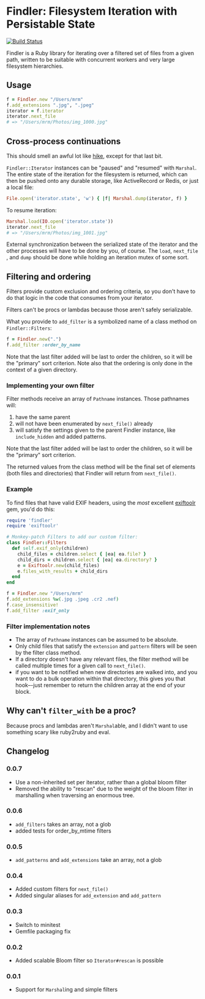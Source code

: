 # Findler: Filesystem Iteration with Persistable State

[![Build Status](https://secure.travis-ci.org/mceachen/findler.png?branch=master)](http://travis-ci.org/mceachen/findler)

Findler is a Ruby library for iterating over a filtered set of files from a given
path, written to be suitable with concurrent workers and very large
filesystem hierarchies.

## Usage

```ruby
f = Findler.new "/Users/mrm"
f.add_extensions ".jpg", ".jpeg"
iterator = f.iterator
iterator.next_file
# => "/Users/mrm/Photos/img_1000.jpg"
```

## Cross-process continuations

This should smell an awful lot like [hike](https://github.com/sstephenson/hike),
except for that last bit.

```Findler::Iterator``` instances can be "paused" and "resumed" with ```Marshal```.
The entire state of the iteration for the filesystem is returned, which can then
be pushed onto any durable storage, like ActiveRecord or Redis, or just a local file:

```ruby
File.open('iterator.state', 'w') { |f| Marshal.dump(iterator, f) }
```

To resume iteration:

```ruby
Marshal.load(IO.open('iterator.state'))
iterator.next_file
# => "/Users/mrm/Photos/img_1001.jpg"
```

External synchronization between the serialized state of the
iterator and the other processes will have to be done by you, of course.
The ```load```, ```next_file``` , and ```dump``` should be done while holding
an iteration mutex of some sort.

## Filtering and ordering

Filters provide custom exclusion and ordering criteria, so you don't
have to do that logic in the code that consumes from your iterator.

Filters can't be procs or lambdas because those aren't safely serializable.

What you provide to ```add_filter``` is a symbolized name of a class method
on ```Findler::Filters```:

```ruby
f = Findler.new(".")
f.add_filter :order_by_name
```

Note that the last filter added will be last to order the children, so it will be the
"primary" sort criterion. Note also that the ordering is only done in
the context of a given directory.

### Implementing your own filter

Filter methods receive an array of ```Pathname``` instances. Those pathnames will:

1. have the same parent
2. will not have been enumerated by ```next_file()``` already
3. will satisfy the settings given to the parent Findler instance, like ```include_hidden```
   and added patterns.

Note that the last filter added will be last to order the children, so it will be the
"primary" sort criterion.

The returned values from the class method will be the final set of elements (both files
and directories) that Findler will return from ```next_file()```.

### Example

To find files that have valid EXIF headers, using the *most* excellent
[exiftoolr](https://github.com/mceachen/exiftoolr) gem, you'd do this:

```ruby
require 'findler'
require 'exiftoolr'

# Monkey-patch Filters to add our custom filter:
class Findler::Filters
  def self.exif_only(children)
    child_files = children.select { |ea| ea.file? }
    child_dirs = children.select { |ea| ea.directory? }
    e = Exiftoolr.new(child_files)
    e.files_with_results + child_dirs
  end
end

f = Findler.new "/Users/mrm"
f.add_extensions %w(.jpg .jpeg .cr2 .nef)
f.case_insensitive!
f.add_filter :exif_only
```

### Filter implementation notes

* The array of ```Pathname``` instances can be assumed to be absolute.
* Only child files that satisfy the ```extension``` and ```pattern``` filters will be seen by the filter class method.
* If a directory doesn't have any relevant files, the filter method will be called multiple times for a given call to ```next_file()```.
* if you want to be notified when new directories are walked into, and you want to do a bulk operation within that directory,
  this gives you that hook–-just remember to return the children array at the end of your block.

## Why can't ```filter_with``` be a proc?

Because procs and lambdas aren't ```Marshal```able, and I didn't want to use something scary like ruby2ruby and eval.

## Changelog

### 0.0.7
 * Use a non-inherited set per iterator, rather than a global bloom filter
 * Removed the ability to "rescan" due to the weight of the bloom filter in marshalling when
   traversing an enormous tree.

### 0.0.6
 * ```add_filters``` takes an array, not a glob
 * added tests for order_by_mtime filters

### 0.0.5
 * ```add_patterns``` and ```add_extensions``` take an array, not a glob

### 0.0.4
 * Added custom filters for ```next_file()```
 * Added singular aliases for ```add_extension``` and ```add_pattern```

### 0.0.3
 * Switch to minitest
 * Gemfile packaging fix

### 0.0.2
 * Added scalable Bloom filter so ```Iterator#rescan``` is possible

### 0.0.1
 * Support for ```Marshal```ing and simple filters
